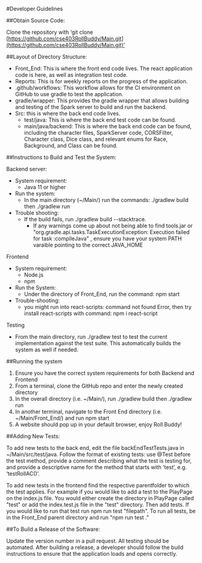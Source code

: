 #Developer Guidelines

##Obtain Source Code:

Clone the repository with ‘git clone [https://github.com/cse403RollBuddy/Main.git](https://github.com/cse403RollBuddy/Main.git)’

##Layout of Directory Structure:

- Front_End: This is where the front end code lives. The react application code is here, as well as integration test code.
- Reports: This is for weekly reports on the progress of the application.
- .github/workflows: This workflow allows for the CI environment on GitHub to use gradle to test the application.
- gradle/wrapper: This provides the gradle wrapper that allows building and testing of the Spark server to build and run the backend.
- Src: this is where the back end code lives.
  - test/java: This is where the back end test code can be found.
  - main/java/backend: This is where the back end code can be found, including the character files, SparkServer code, CORSFilter, Character class, Dice class, and relevant enums for Race, Background, and Class can be found.

##Instructions to Build and Test the System:

Backend server:

- System requirement:
  - Java 11 or higher
- Run the system:
  - In the main directory (~/Main/) run the commands: ./gradlew build then ./gradlew run
- Trouble shooting:
  - If the build fails, run ./gradlew build --stacktrace.
    - If any warnings come up about not being able to find tools.jar or "org.gradle.api.tasks.TaskExecutionException: Execution failed for task :compileJava" , ensure you have your system PATH varaible pointing to the correct JAVA_HOME

Frontend

- System requirement:
  - Node.js
  - npm
- Run the System:
  - Under the directory of Front_End, run the command: npm start
- Trouble-shooting:
  - you might run into react-scripts: command not found Error, then try install react-scripts with command: npm i react-script

Testing

- From the main directory, run ./gradlew test to test the current implementation against the test suite. This automatically builds the system as well if needed.

##Running the system

1. Ensure you have the correct system requirements for both Backend and Frontend
2. From a terminal, clone the GitHub repo and enter the newly created directory
3. In the overall directory (i.e. ~/Main/), run ./gradlew build then ./gradlew run
4. In another terminal, navigate to the Front End directory (i.e. ~/Main/Front_End/) and run npm start
5. A website should pop up in your default browser, enjoy Roll Buddy!

##Adding New Tests:

To add new tests to the back end, edit the file backEndTestTests.java in ~/Main/src/test/java. Follow the format of existing tests: use @Test before the test method, provide a comment describing what the test is testing for, and provide a descriptive name for the method that starts with ‘test’, e.g. ‘testRollAC()’.

To add new tests in the frontend find the respective parentfolder to which the test applies. For example if you would like to add a test to the PlayPage on the index.js file. You would either create the directory in PlayPage called "test" or add the index.test.js file in the "test" directory. Then add tests. If you would like to run that test run npm run test "filepath". To run all tests, be in the Front_End parent directory and run "npm run test ."

##To Build a Release of the Software:

Update the version number in a pull request. All testing should be automated. After building a release, a developer should follow the build instructions to ensure that the application loads and opens correctly.
